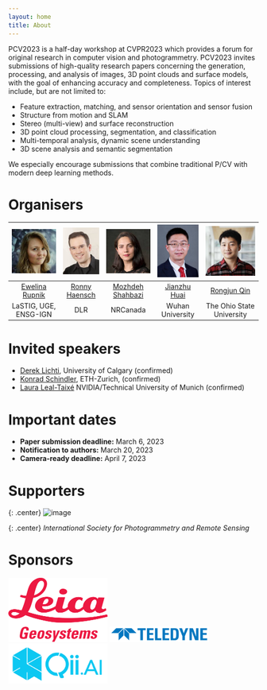 ```yaml
---
layout: home
title: About
---
```

 
PCV2023 is a half-day workshop at CVPR2023 which provides a forum for original research in computer vision and photogrammetry. PCV2023 invites submissions of high-quality research papers concerning the generation, processing, and analysis of images, 3D point clouds and surface models, with the goal of enhancing accuracy and completeness. Topics of interest include, but are not limited to:
* Feature extraction, matching, and sensor orientation and sensor fusion 
* Structure from motion and SLAM
* Stereo (multi-view) and surface reconstruction
* 3D point cloud processing, segmentation, and classification
* Multi-temporal analysis, dynamic scene understanding 
* 3D scene analysis and semantic segmentation 

We especially encourage submissions that combine traditional P/CV with modern deep learning methods.

# Organisers

| <img src="/img/22-wg2-1-rupnik.jpg"  width="100">  |   <img src="/img/22-wg2-1-haensch.jpg"  width="100">  |  <img src="/img/22-wg2-1-shahbazi.jpg"  width="100">  |  <img src="/img/22-wg2-1-huai.jpg"  width="100"> |  <img src="/img/comm2-22-qin.jpg"  width="100"> |
|:------------------------:|:---------------:|:--------------------:|:------------------:|:-----------------------:|
| [Ewelina Rupnik](www.umr-lastig.fr/ewelina-rupnik)           |   [Ronny Haensch](http://rhaensch.de)  |    [Mozhdeh Shahbazi](https://www.linkedin.com/in/mozhdehsh/)  |     [Jianzhu Huai](https://jianzhuhuai.com) 	 |      [Rongjun Qin](https://u.osu.edu/qin.324/)      |
|   LaSTIG, UGE, ENSG-IGN            |       DLR       |       NRCanada       |   Wuhan University | The Ohio State University |

 

# Invited speakers
 
* [Derek Lichti](https://profiles.ucalgary.ca/derek-lichti), University of Calgary  (confirmed)  
* [Konrad Schindler](https://igp.ethz.ch/personen/person-detail.html?persid=143986), ETH-Zurich, (confirmed)
* [Laura Leal-Taixé](https://dvl.in.tum.de/team/lealtaixe/) NVIDIA/Technical University of Munich 	(confirmed)



# Important dates

* **Paper submission deadline:** March 6, 2023
* **Notification to authors:**		March 20, 2023
* **Camera-ready deadline:**		April 7, 2023

# Supporters

{: .center}
![image](https://photogrammetric-cv-workshop.github.io/img/isprs.png)

{: .center}
*International Society for Photogrammetry and Remote Sensing*



# Sponsors
 
<img src="/img/leica.png"  width="200" class="center">    <img src="/img/teledyne_logo_blue.png"  width="200" class="center">     <img src="/img/qiai.png"  width="200" class="center"> 



